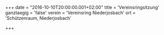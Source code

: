 +++
date = "2016-10-10T20:00:00.001+02:00"
title = 'Vereinsringsitzung'
ganztaegig = 'false'
verein = 'Vereinsring Niederjosbach'
ort = 'Schützenraum, Niederjosbach'

+++

      